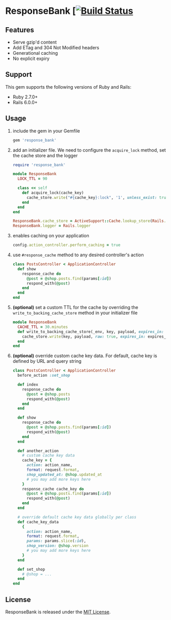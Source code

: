 # ResponseBank [[![Build Status](https://github.com/Shopify/response_bank/actions/workflows/ci.yml/badge.svg)](https://github.com/Shopify/response_bank/actions/workflows/ci.yml)

## Features

* Serve gzip'd content
* Add ETag and 304 Not Modified headers
* Generational caching
* No explicit expiry

## Support

This gem supports the following versions of Ruby and Rails:

* Ruby 2.7.0+
* Rails 6.0.0+

## Usage

1. include the gem in your Gemfile

    ```ruby
    gem 'response_bank'
    ```

2. add an initializer file. We need to configure the `acquire_lock` method, set the cache store and the logger

    ```ruby
    require 'response_bank'

    module ResponseBank
      LOCK_TTL = 90

      class << self
        def acquire_lock(cache_key)
          cache_store.write("#{cache_key}:lock", '1', unless_exist: true, expires_in: LOCK_TTL, raw: true)
        end
      end
    end

    ResponseBank.cache_store = ActiveSupport::Cache.lookup_store(Rails.configuration.cache_store)
    ResponseBank.logger = Rails.logger

    ```

3. enables caching on your application

    ```ruby
    config.action_controller.perform_caching = true
    ```

4. use `#response_cache` method to any desired controller's action

    ```ruby
    class PostsController < ApplicationController
      def show
        response_cache do
          @post = @shop.posts.find(params[:id])
          respond_with(@post)
        end
      end
    end
    ```

5. **(optional)** set a custom TTL for the cache by overriding the `write_to_backing_cache_store` method in your initializer file

    ```ruby
    module ResponseBank
      CACHE_TTL = 30.minutes
      def write_to_backing_cache_store(_env, key, payload, expires_in: nil)
        cache_store.write(key, payload, raw: true, expires_in: expires_in || CACHE_TTL)
      end
    end
    ```

6. **(optional)** override custom cache key data. For default, cache key is defined by URL and query string

    ```ruby
    class PostsController < ApplicationController
      before_action :set_shop

      def index
        response_cache do
          @post = @shop.posts
          respond_with(@post)
        end
      end

      def show
        response_cache do
          @post = @shop.posts.find(params[:id])
          respond_with(@post)
        end
      end

      def another_action
        # custom cache key data
        cache_key = {
          action: action_name,
          format: request.format,
          shop_updated_at: @shop.updated_at
          # you may add more keys here
        }
        response_cache cache_key do
          @post = @shop.posts.find(params[:id])
          respond_with(@post)
        end
      end

      # override default cache key data globally per class
      def cache_key_data
        {
          action: action_name,
          format: request.format,
          params: params.slice(:id),
          shop_version: @shop.version
          # you may add more keys here
        }
      end

      def set_shop
        # @shop = ...
      end
    end
    ```

## License

ResponseBank is released under the [MIT License](LICENSE.txt).

